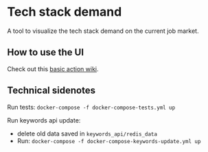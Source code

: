 # Tech stack demand
A tool to visualize the tech stack demand on the current job market.


## How to use the UI
Check out this [basic action wiki](https://github.com/Nhogs/popoto/wiki/Basic-action).

## Technical sidenotes
Run tests:
`docker-compose -f docker-compose-tests.yml up`

Run keywords api update:
* delete old data saved in `keywords_api/redis_data`
* Run: `docker-compose -f docker-compose-keywords-update.yml up`

